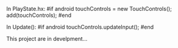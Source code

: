 In PlayState.hx:
#if android
touchControls = new TouchControls();
add(touchControls);
#end

In Update():
#if android
touchControls.updateInput();
#end

This project are in develpment...
